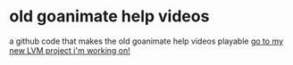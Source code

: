 # old goanimate help videos
a github code that makes the old goanimate help videos playable
<a href="https://goanimateisforschoolsonly.herokuapp.com" class="button_big">go to my new LVM project i'm working on!</a>
